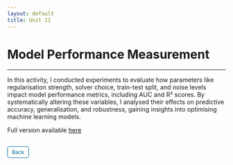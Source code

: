 ```yaml
---
layout: default
title: Unit 11
---
```


# Model Performance Measurement

---

In this activity, I conducted experiments to evaluate how parameters like regularisation strength, solver choice, train-test split, and noise levels impact model performance metrics, including AUC and R² scores. By systematically altering these variables, I analysed their effects on predictive accuracy, generalisation, and robustness, gaining insights into optimising machine learning models.

Full version available <a href="https://github.com/dzervenes/dzervenes.github.io/blob/master/e_Portfolio_Activity_Model_Performance_Measurement.ipynb" target="_blank" rel="noopener noreferrer">here</a>


<style>
  .back-button {
    display: inline-block;
    background-color: white;
    color: #006699;
    text-decoration: none;
    padding: 5px 10px; /* Reduced padding for a smaller button */
    font-size: 12px; /* Smaller font size */
    border: 1px solid #006699; /* Thinner border */
    border-radius: 5px;
    cursor: pointer;
    transition: background-color 0.3s, color 0.3s;
    margin: 15px 0; /* Adds space above and below the button */
  }
  .back-button:hover {
    background-color: #006699;
    color: white;
 }
</style>

<div class="button-container">
  <a href="https://dzervenes.github.io/" class="back-button">Back</a>
</div>


